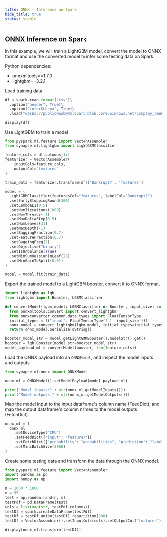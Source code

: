 ```yaml
---
title: ONNX - Inference on Spark
hide_title: true
status: stable
---
```

## ONNX Inference on Spark

In this example, we will train a LightGBM model, convert the model to ONNX format and use the converted model to infer some testing data on Spark.

Python dependencies:

- onnxmltools==1.7.0
- lightgbm==3.2.1


Load training data


```python
df = spark.read.format("csv")\
  .option("header", True)\
  .option("inferSchema", True)\
  .load("wasbs://publicwasb@mmlspark.blob.core.windows.net/company_bankruptcy_prediction_data.csv")

display(df)
```

Use LightGBM to train a model


```python
from pyspark.ml.feature import VectorAssembler
from synapse.ml.lightgbm import LightGBMClassifier

feature_cols = df.columns[1:]
featurizer = VectorAssembler(
    inputCols=feature_cols,
    outputCol='features'
)

train_data = featurizer.transform(df)['Bankrupt?', 'features']

model = (
  LightGBMClassifier(featuresCol="features", labelCol="Bankrupt?")
  .setEarlyStoppingRound(300)
  .setLambdaL1(0.5)
  .setNumIterations(1000)
  .setNumThreads(-1)
  .setMaxDeltaStep(0.5)
  .setNumLeaves(31)
  .setMaxDepth(-1)
  .setBaggingFraction(0.7)
  .setFeatureFraction(0.7)
  .setBaggingFreq(2)
  .setObjective("binary")
  .setIsUnbalance(True)
  .setMinSumHessianInLeaf(20)
  .setMinGainToSplit(0.01)
)

model = model.fit(train_data)
```

Export the trained model to a LightGBM booster, convert it to ONNX format.


```python
import lightgbm as lgb
from lightgbm import Booster, LGBMClassifier

def convertModel(lgbm_model: LGBMClassifier or Booster, input_size: int) -> bytes:
  from onnxmltools.convert import convert_lightgbm
  from onnxconverter_common.data_types import FloatTensorType
  initial_types = [("input", FloatTensorType([-1, input_size]))]
  onnx_model = convert_lightgbm(lgbm_model, initial_types=initial_types, target_opset=9)
  return onnx_model.SerializeToString()

booster_model_str = model.getLightGBMBooster().modelStr().get()
booster = lgb.Booster(model_str=booster_model_str)
model_payload_ml = convertModel(booster, len(feature_cols))
```

Load the ONNX payload into an `ONNXModel`, and inspect the model inputs and outputs.


```python
from synapse.ml.onnx import ONNXModel

onnx_ml = ONNXModel().setModelPayload(model_payload_ml)

print("Model inputs:" + str(onnx_ml.getModelInputs()))
print("Model outputs:" + str(onnx_ml.getModelOutputs()))
```

Map the model input to the input dataframe's column name (FeedDict), and map the output dataframe's column names to the model outputs (FetchDict).


```python
onnx_ml = (
  onnx_ml
    .setDeviceType("CPU")
    .setFeedDict({"input": "features"})
    .setFetchDict({"probability": "probabilities", "prediction": "label"})
    .setMiniBatchSize(5000)
)
```

Create some testing data and transform the data through the ONNX model.


```python
from pyspark.ml.feature import VectorAssembler
import pandas as pd
import numpy as np

n = 1000 * 1000
m = 95
test = np.random.rand(n, m)
testPdf = pd.DataFrame(test)
cols = list(map(str, testPdf.columns))
testDf = spark.createDataFrame(testPdf)
testDf = testDf.union(testDf).repartition(200)
testDf = VectorAssembler().setInputCols(cols).setOutputCol("features").transform(testDf).drop(*cols).cache()

display(onnx_ml.transform(testDf))
```
